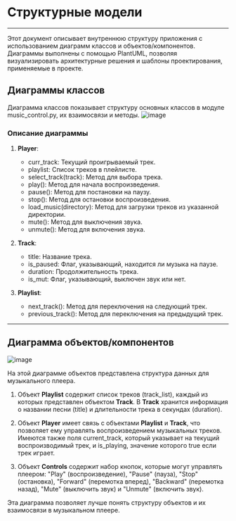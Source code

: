 # Структурные модели
----
Этот документ описывает внутреннюю структуру приложения с использованием диаграмм классов и объектов/компонентов. 
Диаграммы выполнены с помощью PlantUML, позволяя визуализировать архитектурные решения и шаблоны проектирования, применяемые в проекте.
## Диаграммы классов
Диаграмма классов показывает структуру основных классов в модуле music_control.py, их взаимосвязи и методы.
![image](https://github.com/drdSchwarzenMagie/igaveup/assets/159145295/dbb5157d-7e12-41ce-8981-501544149dbd)


### Описание диаграммы
1. **Player**:
   * curr_track: Текущий проигрываемый трек.
   * playlist: Список треков в плейлисте.
   - select_track(track): Метод для выбора трека.
   - play(): Метод для начала воспроизведения.
   - pause(): Метод для постановки на паузу.
   - stop(): Метод для остановки воспроизведения.
   - load_music(directory): Метод для загрузки треков из указанной директории.
   - mute(): Метод для выключения звука.
   - unmute(): Метод для включения звука.

2. **Track**:
   * title: Название трека.
   * is_paused: Флаг, указывающий, находится ли музыка на паузе.
   * duration: Продолжительность трека.
   * is_mut: Флаг, указывающий, выключен звук или нет.
3. **Playlist**:
   - next_track(): Метод для переключения на следующий трек.
   - previous_track(): Метод для переключения на предыдущий трек.
-----
## Диаграмма объектов/компонентов
![image](https://github.com/drdSchwarzenMagie/igaveup/assets/159145295/46aaa562-a9fa-4634-9bc1-4621240a57bd)

На этой диаграмме объектов представлена структура данных для музыкального плеера. 

1. Объект **Playlist** содержит список треков (track_list), каждый из которых представлен объектом **Track**. В **Track** хранится информация о названии песни (title) и длительности трека в секундах (duration).

2. Объект **Player** имеет связь с объектами **Playlist** и **Track**, что позволяет ему управлять воспроизведением музыкальных треков. Имеются также поля current_track, который указывает на текущий воспроизводимый трек, и is_playing, значение которого true если трек играет.
3. Объект **Controls** содержит набор кнопок, которые могут управлять плеером: "Play" (воспроизведение), "Pause" (пауза), "Stop" (остановка), "Forward" (перемотка вперед), "Backward" (перемотка назад), "Mute" (выключить звук) и "Unmute" (включить звук).

Эта диаграмма позволяет лучше понять структуру объектов и их взаимосвязи в музыкальном плеере.
